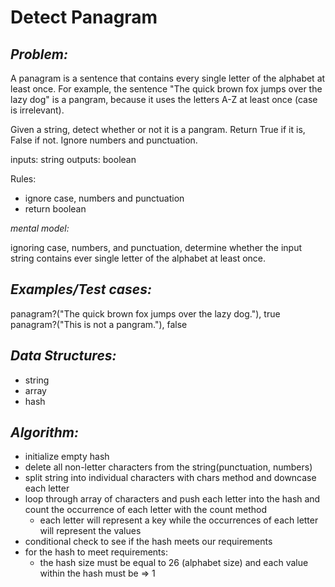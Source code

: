 **Detect Panagram**
==================

_Problem:_
---------

A panagram is a sentence that contains every single letter of the alphabet at least once. For example, the sentence "The quick brown fox jumps over the lazy dog" is a pangram, because it uses the letters A-Z at least once (case is irrelevant).

Given a string, detect whether or not it is a pangram. Return True if it is, False if not. Ignore numbers and punctuation.

inputs: string
outputs: boolean

Rules:
- ignore case, numbers and punctuation
- return boolean


_mental model:_

  ignoring case, numbers, and punctuation, determine whether the input string contains ever single letter of the alphabet at least once.

_Examples/Test cases:_
-----------------------

panagram?("The quick brown fox jumps over the lazy dog."), true
panagram?("This is not a pangram."), false

_Data Structures:_
------------------

- string
- array
- hash 

_Algorithm:_
-------------

- initialize empty hash
- delete all non-letter characters from the string(punctuation, numbers)
- split string into individual characters with chars method and downcase each letter
- loop through array of characters and push each letter into the hash and count the occurrence of each letter with the count method
  - each letter will represent a key while the occurrences of each letter will represent the values
- conditional check to see if the hash meets our requirements
- for the hash to meet requirements:
  - the hash size must be equal to 26 (alphabet size) and each value within the hash must be => 1

